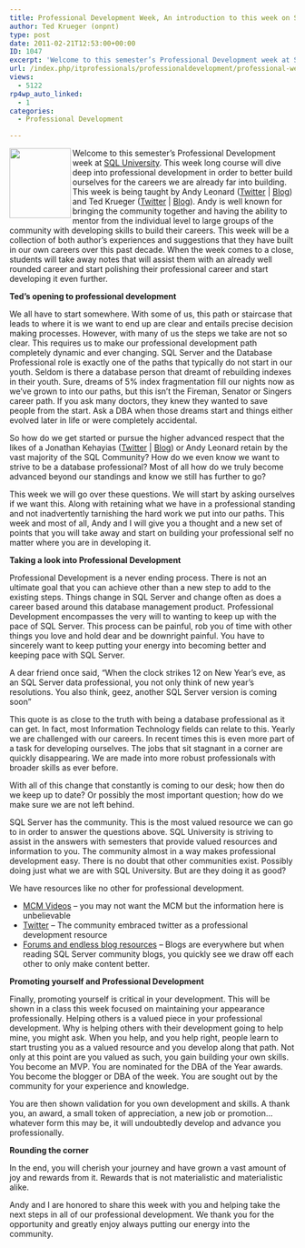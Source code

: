 ```yaml
---
title: Professional Development Week, An introduction to this week on SQL University
author: Ted Krueger (onpnt)
type: post
date: 2011-02-21T12:53:00+00:00
ID: 1047
excerpt: 'Welcome to this semester’s Professional Development week at SQL University.  This week long course will dive deep into professional development in order to better build ourselves for the careers we are already far into building.  This week is being taught by Andy Leonard (Twitter | Blog) and Ted Krueger (Twitter | Blog).  Andy is well known for bringing the community together and having the ability to mentor from the individual level to large groups of the community with developing skills to build their careers.  This week will be a collection of both author’s experiences and suggestions that they have built in our own careers over this past decade.  When the week comes to a close, students will take away notes that will assist them with an already well rounded career and start polishing their professional career and start developing it even further.'
url: /index.php/itprofessionals/professionaldevelopment/professional-week-sql-university/
views:
  - 5122
rp4wp_auto_linked:
  - 1
categories:
  - Professional Development

---
```

<div class="image_block">
  <a href="http://sqlchicken.com/sql-university/"><img alt="" src="/wp-content/uploads/blogs/All/-6.png?mtime=1298241460" width="108" height="123" align="left" /></a>
</div>

Welcome to this semester’s Professional Development week at [SQL University][1]. This week long course will dive deep into professional development in order to better build ourselves for the careers we are already far into building. This week is being taught by Andy Leonard ([Twitter][2] | [Blog][3]) and Ted Krueger ([Twitter][4] | [Blog][5]). Andy is well known for bringing the community together and having the ability to mentor from the individual level to large groups of the community with developing skills to build their careers. This week will be a collection of both author’s experiences and suggestions that they have built in our own careers over this past decade. When the week comes to a close, students will take away notes that will assist them with an already well rounded career and start polishing their professional career and start developing it even further.

**Ted’s opening to professional development**

We all have to start somewhere. With some of us, this path or staircase that leads to where it is we want to end up are clear and entails precise decision making processes. However, with many of us the steps we take are not so clear. This requires us to make our professional development path completely dynamic and ever changing. SQL Server and the Database Professional role is exactly one of the paths that typically do not start in our youth. Seldom is there a database person that dreamt of rebuilding indexes in their youth. Sure, dreams of 5% index fragmentation fill our nights now as we’ve grown to into our paths, but this isn’t the Fireman, Senator or Singers career path. If you ask many doctors, they knew they wanted to save people from the start. Ask a DBA when those dreams start and things either evolved later in life or were completely accidental.

So how do we get started or pursue the higher advanced respect that the likes of a Jonathan Kehayias ([Twitter][6] | [Blog][7]) or Andy Leonard retain by the vast majority of the SQL Community? How do we even know we want to strive to be a database professional? Most of all how do we truly become advanced beyond our standings and know we still has further to go?
  
This week we will go over these questions. We will start by asking ourselves if we want this. Along with retaining what we have in a professional standing and not inadvertently tarnishing the hard work we put into our paths. This week and most of all, Andy and I will give you a thought and a new set of points that you will take away and start on building your professional self no matter where you are in developing it.

**Taking a look into Professional Development**

Professional Development is a never ending process. There is not an ultimate goal that you can achieve other than a new step to add to the existing steps. Things change in SQL Server and change often as does a career based around this database management product. Professional Development encompasses the very will to wanting to keep up with the pace of SQL Server. This process can be painful, rob you of time with other things you love and hold dear and be downright painful. You have to sincerely want to keep putting your energy into becoming better and keeping pace with SQL Server.

A dear friend once said, “When the clock strikes 12 on New Year&#8217;s eve, as an SQL Server data professional, you not only think of new year&#8217;s resolutions. You also think, geez, another SQL Server version is coming soon”
  
This quote is as close to the truth with being a database professional as it can get. In fact, most Information Technology fields can relate to this. Yearly we are challenged with our careers. In recent times this is even more part of a task for developing ourselves. The jobs that sit stagnant in a corner are quickly disappearing. We are made into more robust professionals with broader skills as ever before.

With all of this change that constantly is coming to our desk; how then do we keep up to date? Or possibly the most important question; how do we make sure we are not left behind.

SQL Server has the community. This is the most valued resource we can go to in order to answer the questions above. SQL University is striving to assist in the answers with semesters that provide valued resources and information to you. The community almost in a way makes professional development easy. There is no doubt that other communities exist. Possibly doing just what we are with SQL University. But are they doing it as good?

We have resources like no other for professional development.

  * [MCM Videos][8] – you may not want the MCM but the information here is unbelievable
  * [Twitter][9] – The community embraced twitter as a professional development resource
  * [Forums and endless blog resources][10] – Blogs are everywhere but when reading SQL Server community blogs, you quickly see we draw off each other to only make content better.

**Promoting yourself and Professional Development**

Finally, promoting yourself is critical in your development. This will be shown in a class this week focused on maintaining your appearance professionally. Helping others is a valued piece in your professional development. Why is helping others with their development going to help mine, you might ask. When you help, and you help right, people learn to start trusting you as a valued resource and you develop along that path. Not only at this point are you valued as such, you gain building your own skills. You become an MVP. You are nominated for the DBA of the Year awards. You become the blogger or DBA of the week. You are sought out by the community for your experience and knowledge.

You are then shown validation for you own development and skills. A thank you, an award, a small token of appreciation, a new job or promotion…whatever form this may be, it will undoubtedly develop and advance you professionally.

**Rounding the corner** 

In the end, you will cherish your journey and have grown a vast amount of joy and rewards from it. Rewards that is not materialistic and materialistic alike.
  
Andy and I are honored to share this week with you and helping take the next steps in all of our professional development. We thank you for the opportunity and greatly enjoy always putting our energy into the community.

 [1]: http://sqlchicken.com/sql-university/
 [2]: http://twitter.com/andyleonard
 [3]: http://sqlblog.com/blogs/andy_leonard/
 [4]: http://twitter.com/onpnt
 [5]: /index.php/All/?disp=authdir&author=68
 [6]: http://twitter.com/sqlsarg
 [7]: http://sqlblog.com/blogs/jonathan_kehayias/
 [8]: http://technet.microsoft.com/en-us/sqlserver/ff977043
 [9]: http://search.twitter.com/search?q=%23sqlhelp
 [10]: http://ltd.local/